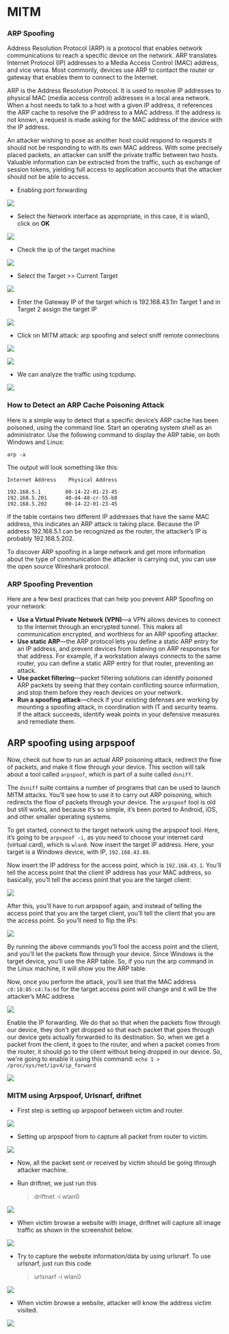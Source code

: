 # MITM

### ARP Spoofing

Address Resolution Protocol \(ARP\) is a protocol that enables network communications to reach a specific device on the network. ARP translates Internet Protocol \(IP\) addresses to a Media Access Control \(MAC\) address, and vice versa. Most commonly, devices use ARP to contact the router or gateway that enables them to connect to the Internet.

ARP is the Address Resolution Protocol. It is used to resolve IP addresses to physical MAC \(media access control\) addresses in a local area network. When a host needs to talk to a host with a given IP address, it references the ARP cache to resolve the IP address to a MAC address. If the address is not known, a request is made asking for the MAC address of the device with the IP address.

An attacker wishing to pose as another host could respond to requests it should not be responding to with its own MAC address. With some precisely placed packets, an attacker can sniff the private traffic between two hosts. Valuable information can be extracted from the traffic, such as exchange of session tokens, yielding full access to application accounts that the attacker should not be able to access.



* Enabling port forwarding 

![](../assets/mitm_1.png)

* Select the Network interface as appropriate, in this case, it is wlan0, click on **OK**

![](../assets/mitm_2.png)

* Check the ip of the target machine

![](../assets/mitm_3.png)

* Select the Target &gt;&gt; Current Target

![](../assets/mitm_4.png)

* Enter the Gateway IP of the target which is 192.168.43.1in Target 1 and in Target 2 assign the target IP

![](../assets/mitm_5.png)

* Click on MITM attack: arp spoofing and select sniff remote connections

![](../assets/mitm_6.png)

![](../assets/mitm_7.png)

* We can analyze the traffic using tcpdump.

![](../assets/mitm_8.png)



### How to Detect an ARP Cache Poisoning Attack

Here is a simple way to detect that a specific device’s ARP cache has been poisoned, using the command line. Start an operating system shell as an administrator. Use the following command to display the ARP table, on both Windows and Linux:

```text
arp -a
```

The output will look something like this:

```text
Internet Address    Physical Address

192.168.5.1        00-14-22-01-23-45
192.168.5.201      40-d4-48-cr-55-b8
192.168.5.202      00-14-22-01-23-45
```

If the table contains two different IP addresses that have the same MAC address, this indicates an ARP attack is taking place. Because the IP address 192.168.5.1 can be recognized as the router, the attacker’s IP is probably 192.168.5.202.

To discover ARP spoofing in a large network and get more information about the type of communication the attacker is carrying out, you can use the open source Wireshark protocol.

### ARP Spoofing Prevention

Here are a few best practices that can help you prevent ARP Spoofing on your network:

* **Use a Virtual Private Network \(VPN\)**⁠—a VPN allows devices to connect to the Internet through an encrypted tunnel. This makes all communication encrypted, and worthless for an ARP spoofing attacker.
* **Use static ARP**⁠—the ARP protocol lets you define a static ARP entry for an IP address, and prevent devices from listening on ARP responses for that address. For example, if a workstation always connects to the same router, you can define a static ARP entry for that router, preventing an attack.
* **Use packet filtering**⁠—packet filtering solutions can identify poisoned ARP packets by seeing that they contain conflicting source information, and stop them before they reach devices on your network.
* **Run a spoofing attack**⁠—check if your existing defenses are working by mounting a spoofing attack, in coordination with IT and security teams. If the attack succeeds, identify weak points in your defensive measures and remediate them.

## ARP spoofing using arpspoof <a id="arp-spoofing-using-arpspoof"></a>

Now, check out how to run an actual ARP poisoning attack, redirect the flow of packets, and make it flow through your device. This section will talk about a tool called `arpspoof`, which is part of a suite called `dsniff`.

The `dsniff` suite contains a number of programs that can be used to launch MITM attacks. You’ll see how to use it to carry out ARP poisoning, which redirects the flow of packets through your device. The `arpspoof` tool is old but still works, and because it’s so simple, it’s been ported to Android, iOS, and other smaller operating systems.

To get started, connect to the target network using the arpspoof tool. Here, it’s going to be `arpspoof -i`, as you need to choose your internet card \(virtual card\), which is `wlan0`. Now insert the target IP address. Here, your target is a Windows device, with IP, `192.168.43.89`.

Now insert the IP address for the access point, which is `192.168.43.1`. You’ll tell the access point that the client IP address has your MAC address, so basically, you’ll tell the access point that you are the target client:

![](../assets/mitm_9.png)

After this, you’ll have to run arpspoof again, and instead of telling the access point that you are the target client, you’ll tell the client that you are the access point. So you’ll need to flip the IPs:

![](../assets/mitm_10.png)

By running the above commands you’ll fool the access point and the client, and you’ll let the packets flow through your device. Since Windows is the target device, you’ll use the ARP table. So, if you run the arp  command in the Linux machine, it will show you the ARP table.

Now, once you perform the attack, you’ll see that the MAC address `c0:18:85:c4:7a:6d` for the target access point will change and it will be the attacker’s MAC address

![](../assets/mitm_11.png)

Enable the IP forwarding. We do that so that when the packets flow through our device, they don't get dropped so that each packet that goes through our device gets actually forwarded to its destination. So, when we get a packet from the client, it goes to the router, and when a packet comes from the router, it should go to the client without being dropped in our device. So, we're going to enable it using this command: `echo 1 > /proc/sys/net/ipv4/ip_forward`

![](../assets/mitm_12.png)


### MITM using Arpspoof, Urlsnarf, driftnet

* First step is setting up arpspoof between victim and router.

![](../assets/mitm_13.png)

* Setting up arpspoof from to capture all packet from router to victim.

![](../assets/mitm_14.png)

* Now, all the packet sent or received by victim should be going through attacker machine.
* Run driftnet, we just run this

  > driftnet -i wlan0

![](../assets/mitm_16.png)

* When victim browse a website with image, driftnet will capture all image traffic as shown in the screenshot below.

![](../assets/mitm_19.png)

* Try to capture the website information/data by using urlsnarf. To use urlsnarf, just run this code

  > urlsnarf -i wlan0

![](../assets/mitm_15.png)

* When victim browse a website, attacker will know the address victim visited.

![](../assets/mitm_18.png)

